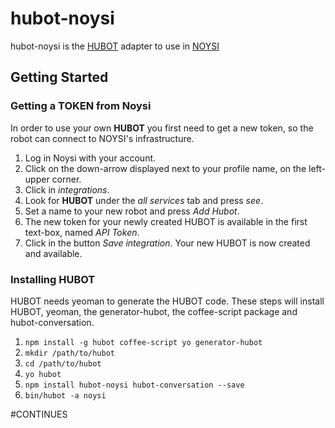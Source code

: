 # hubot-noysi
hubot-noysi is the <a href="https://github.com/github/hubot">HUBOT</a> adapter to use in <a href="https://noysi.com">NOYSI</a>

## Getting Started
### Getting a TOKEN from Noysi
In order to use your own **HUBOT** you first need to get a new token, so the robot can connect to NOYSI's infrastructure.    
  1. Log in Noysi with your account.  
  2. Click on the down-arrow displayed next to your profile name, on the left-upper corner.  
  3. Click in *integrations*.  
  4. Look for **HUBOT** under the *all services* tab and press *see*.  
  5. Set a name to your new robot and press *Add Hubot*.   
  6. The new token for your newly created HUBOT is available in the first text-box, named *API Token*.  
  7. Click in the button *Save integration*. Your new HUBOT is now created and available.
  
### Installing HUBOT  
HUBOT needs yeoman to generate the HUBOT code. These steps will install HUBOT, yeoman, the generator-hubot, the coffee-script package and hubot-conversation.  
  1. ```npm install -g hubot coffee-script yo generator-hubot```
  2. ```mkdir /path/to/hubot```
  3. ```cd /path/to/hubot```
  4. ```yo hubot```
  5. ```npm install hubot-noysi hubot-conversation --save```  
  6. ```bin/hubot -a noysi```
  
#CONTINUES
